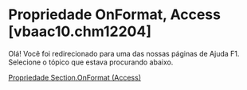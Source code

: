 
# Propriedade OnFormat, Access [vbaac10.chm12204]

Olá! Você foi redirecionado para uma das nossas páginas de Ajuda F1. Selecione o tópico que estava procurando abaixo.

[Propriedade Section.OnFormat (Access)](http://msdn.microsoft.com/library/061652a9-0253-8dc2-a8c0-02daa40d132d%28Office.15%29.aspx)
